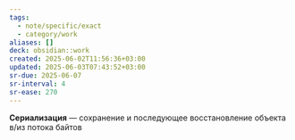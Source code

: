 ```yaml
---
tags:
  - note/specific/exact
  - category/work
aliases: []
deck: obsidian::work
created: 2025-06-02T11:56:36+03:00
updated: 2025-06-03T07:43:52+03:00
sr-due: 2025-06-07
sr-interval: 4
sr-ease: 270
---
```


**Сериализация**
—
сохранение и последующее восстановление объекта в/из потока байтов
